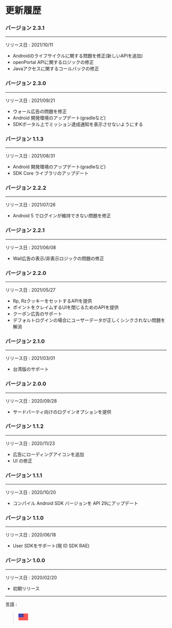# 更新履歴

### バージョン 2.3.1
<hr/>
リリース日 : 2021/10/11

* Androidのライフサイクルに関する問題を修正(新しいAPIを追加)
* openPortal APIに関するロジックの修正
* Javaアクセスに関するコールバックの修正

### バージョン 2.3.0
<hr/>
リリース日 : 2021/09/21

* ウォール広告の問題を修正
* Android 開発環境のアップデート(gradleなど)
* SDKポータル上でミッション達成通知を表示させないようにする

### バージョン 1.1.3
<hr/>
リリース日 : 2021/08/31

* Android 開発環境のアップデート(gradleなど)
* SDK Core ライブラリのアップデート

### バージョン 2.2.2
<hr/>
リリース日 : 2021/07/26

* Android 5 でログインが維持できない問題を修正

### バージョン 2.2.1
<hr/>
リリース日 : 2021/06/08

* Wall広告の表示/非表示ロジックの問題の修正

### バージョン 2.2.0
<hr/>
リリース日 : 2021/05/27

* Rp, RzクッキーをセットするAPIを提供
* ポイントをクレイムするUIを閉じるためのAPIを提供
* クーポン広告のサポート
* デフォルトログインの場合にユーザーデータが正しくシンクされない問題を解消

### バージョン 2.1.0
<hr/>
リリース日 : 2021/03/01

* 台湾版のサポート

### バージョン 2.0.0
<hr/>
リリース日 : 2020/09/28

* サードパーティ向けのログインオプションを提供

### バージョン 1.1.2
<hr/>
リリース日 : 2020/11/23

* 広告にローディングアイコンを追加
* UI の修正

### バージョン 1.1.1
<hr/>
リリース日 : 2020/10/20  

* コンパイル Android SDK バージョンを API 29にアップデート

### バージョン 1.1.0
<hr/>
リリース日 : 2020/06/18  

* User SDKをサポート(現 ID SDK RAE)

### バージョン 1.0.0
<hr/>
リリース日 : 2020/02/20  

* 初期リリース

---
言語 :
> [![ja](../../lang/en.png)](../../history/README.md)